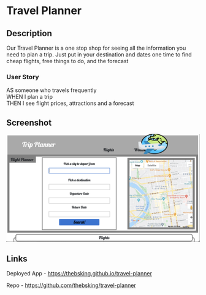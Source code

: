 # Travel Planner

## Description

Our Travel Planner is a one stop shop for seeing all the information you need to plan a trip. Just put in your destination and dates one time to find cheap flights, free things to do, and the forecast

### User Story

AS someone who travels frequently\
WHEN I plan a trip\
THEN I see flight prices, attractions and a forecast

## Screenshot
![app screen shot](./assets/screenshot.png)

## Links
Deployed App - https://thebsking.github.io/travel-planner

Repo - https://github.com/thebsking/travel-planner